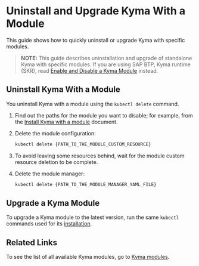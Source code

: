 # Uninstall and Upgrade Kyma With a Module

This guide shows how to quickly uninstall or upgrade Kyma with specific modules.

> **NOTE:** This guide describes uninstallation and upgrade of standalone Kyma with specific modules. If you are using SAP BTP, Kyma runtime (SKR), read [Enable and Disable a Kyma Module](https://help.sap.com/docs/btp/sap-business-technology-platform/enable-and-disable-kyma-module?locale=en-US&version=Cloud) instead.

## Uninstall Kyma With a Module

You uninstall Kyma with a module using the `kubectl delete` command.

1. Find out the paths for the module you want to disable; for example, from the [Install Kyma with a module](./01-quick-install.md#steps) document.

2. Delete the module configuration:

   ```bash
   kubectl delete {PATH_TO_THE_MODULE_CUSTOM_RESOURCE}
   ```

3. To avoid leaving some resources behind, wait for the module custom resource deletion to be complete.

4. Delete the module manager:

   ```bash
   kubectl delete {PATH_TO_THE_MODULE_MANAGER_YAML_FILE}
   ```

## Upgrade a Kyma Module

To upgrade a Kyma module to the latest version, run the same `kubectl` commands used for its [installation](./01-quick-install.md).

## Related Links

To see the list of all available Kyma modules, go to [Kyma modules](../06-modules/README.md).
